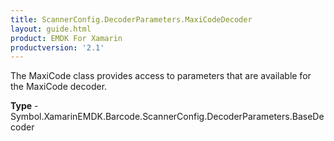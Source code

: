 ```yaml
---
title: ScannerConfig.DecoderParameters.MaxiCodeDecoder
layout: guide.html 
product: EMDK For Xamarin 
productversion: '2.1' 
---
```

The MaxiCode class provides access to parameters that are available for the MaxiCode decoder.

**Type** - Symbol.XamarinEMDK.Barcode.ScannerConfig.DecoderParameters.BaseDecoder



